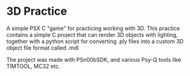# 3D Practice
A simple PSX C "game" for practicing working with 3D. This practice contains a simple C project that can render 3D objects with lighting, together with a python script for converting .ply files into a custom 3D object file format called .mdl

The project was made with PSn00bSDK, and various Psy-Q tools like TIMTOOL, MC32 etc.
